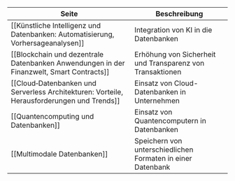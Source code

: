 | Seite | Beschreibung |
| ----------- | ----------- |
| [[Künstliche Intelligenz und Datenbanken: Automatisierung, Vorhersageanalysen]] | Integration von KI in die Datenbanken |
| [[Blockchain und dezentrale Datenbanken Anwendungen in der Finanzwelt, Smart Contracts]] | Erhöhung von Sicherheit und Transparenz von Transaktionen |
| [[Cloud‐Datenbanken und Serverless Architekturen: Vorteile, Herausforderungen und Trends]] | Einsatz von Cloud-Datenbanken in Unternehmen|
| [[Quantencomputing und Datenbanken]] | Einsatz von Quantencomputern in Datenbanken|
| [[Multimodale Datenbanken]] | Speichern von unterschiedlichen Formaten in einer Datenbank|
